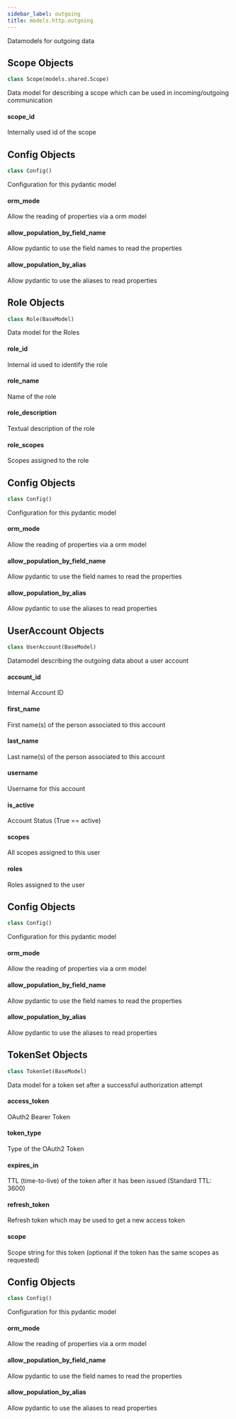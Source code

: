 ```yaml
---
sidebar_label: outgoing
title: models.http.outgoing
---
```


Datamodels for outgoing data


## Scope Objects

```python
class Scope(models.shared.Scope)
```

Data model for describing a scope which can be used in incoming/outgoing communication


#### scope\_id

Internally used id of the scope


## Config Objects

```python
class Config()
```

Configuration for this pydantic model


#### orm\_mode

Allow the reading of properties via a orm model


#### allow\_population\_by\_field\_name

Allow pydantic to use the field names to read the properties


#### allow\_population\_by\_alias

Allow pydantic to use the aliases to read properties


## Role Objects

```python
class Role(BaseModel)
```

Data model for the Roles


#### role\_id

Internal id used to identify the role


#### role\_name

Name of the role


#### role\_description

Textual description of the role


#### role\_scopes

Scopes assigned to the role


## Config Objects

```python
class Config()
```

Configuration for this pydantic model


#### orm\_mode

Allow the reading of properties via a orm model


#### allow\_population\_by\_field\_name

Allow pydantic to use the field names to read the properties


#### allow\_population\_by\_alias

Allow pydantic to use the aliases to read properties


## UserAccount Objects

```python
class UserAccount(BaseModel)
```

Datamodel describing the outgoing data about a user account


#### account\_id

Internal Account ID


#### first\_name

First name(s) of the person associated to this account


#### last\_name

Last name(s) of the person associated to this account


#### username

Username for this account


#### is\_active

Account Status (True == active)


#### scopes

All scopes assigned to this user


#### roles

Roles assigned to the user


## Config Objects

```python
class Config()
```

Configuration for this pydantic model


#### orm\_mode

Allow the reading of properties via a orm model


#### allow\_population\_by\_field\_name

Allow pydantic to use the field names to read the properties


#### allow\_population\_by\_alias

Allow pydantic to use the aliases to read properties


## TokenSet Objects

```python
class TokenSet(BaseModel)
```

Data model for a token set after a successful authorization attempt


#### access\_token

OAuth2 Bearer Token


#### token\_type

Type of the OAuth2 Token


#### expires\_in

TTL (time-to-live) of the token after it has been issued (Standard TTL: 3600)


#### refresh\_token

Refresh token which may be used to get a new access token


#### scope

Scope string for this token (optional if the token has the same scopes as requested)


## Config Objects

```python
class Config()
```

Configuration for this pydantic model


#### orm\_mode

Allow the reading of properties via a orm model


#### allow\_population\_by\_field\_name

Allow pydantic to use the field names to read the properties


#### allow\_population\_by\_alias

Allow pydantic to use the aliases to read properties



